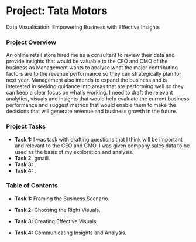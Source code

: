 # Project: Tata Motors
Data Visualisation: Empowering Business with Effective Insights

### Project Overview
An online retail store hired me as a consultant to review their data and provide insights that would be valuable to the CEO and CMO of the business as Management wants to analyse what the major contributing factors are to the revenue performance so they can strategically plan for next year. Management also intends to expand the business and is interested in seeking guidance into areas that are performing well so they can keep a clear focus on what’s working. I need to draft the relevant analytics, visuals and insights that would help evaluate the current business performance and suggest metrics that would enable them to make the decisions that will generate revenue and business growth in the future.

### Project Tasks
* **Task 1:** I was task with drafting questions that I think will be important and relevant to the CEO and CMO. I was given company sales data to be used as the basis of my exploration and analysis.
* **Task 2:** gmaill.
* **Task 3:** .
* **Task 4:** . 

### Table of Contents

* **Task 1:**  Framing the Business Scenario.

* **Task 2:** Choosing the Right Visuals.

* **Task 3:** Creating Effective Visuals.

* **Task 4:** Communicating Insights and Analysis.
